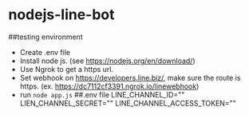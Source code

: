 # nodejs-line-bot 
##testing environment
- Create .env file
- Install node js. (see https://nodejs.org/en/download/)
- Use Ngrok to get a https url. 
- Set webhook on https://developers.line.biz/, make sure the route is https. (ex. https://dc7112cf3391.ngrok.io/linewebhook)
- run ```node app.js```
##.env file
LINE_CHANNEL_ID=""
LIEN_CHANNEL_SECRET=""
LINE_CHANNEL_ACCESS_TOKEN=""

